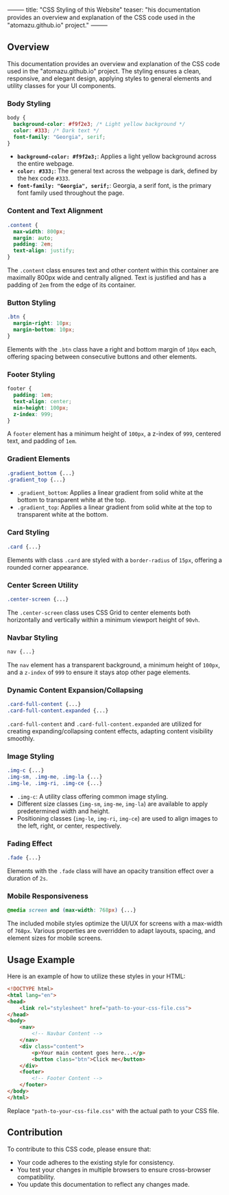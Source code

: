 ⸻
title: "CSS Styling of this Website"
teaser: "his documentation provides an overview and explanation of the CSS code used in the "atomazu.github.io" project."
⸻

## Overview

This documentation provides an overview and explanation of the CSS code used in the "atomazu.github.io" project. The styling ensures a clean, responsive, and elegant design, applying styles to general elements and utility classes for your UI components.

### Body Styling

```css
body {
  background-color: #f9f2e3; /* Light yellow background */
  color: #333; /* Dark text */
  font-family: "Georgia", serif;
}
```
- **`background-color: #f9f2e3;`**: Applies a light yellow background across the entire webpage.
- **`color: #333;`**: The general text across the webpage is dark, defined by the hex code `#333`.
- **`font-family: "Georgia", serif;`**: Georgia, a serif font, is the primary font family used throughout the page.

### Content and Text Alignment

```css
.content {
  max-width: 800px;
  margin: auto;
  padding: 2em;
  text-align: justify;
}
```
The `.content` class ensures text and other content within this container are maximally 800px wide and centrally aligned. Text is justified and has a padding of `2em` from the edge of its container.

### Button Styling

```css
.btn {
  margin-right: 10px;
  margin-bottom: 10px;
}
```
Elements with the `.btn` class have a right and bottom margin of `10px` each, offering spacing between consecutive buttons and other elements.

### Footer Styling

```css
footer {
  padding: 1em;
  text-align: center;
  min-height: 100px;
  z-index: 999;
}
```
A `footer` element has a minimum height of `100px`, a z-index of `999`, centered text, and padding of `1em`.

### Gradient Elements

```css
.gradient_bottom {...}
.gradient_top {...}
```
- `.gradient_bottom`: Applies a linear gradient from solid white at the bottom to transparent white at the top.
- `.gradient_top`: Applies a linear gradient from solid white at the top to transparent white at the bottom.

### Card Styling

```css
.card {...}
```
Elements with class `.card` are styled with a `border-radius` of `15px`, offering a rounded corner appearance.

### Center Screen Utility

```css
.center-screen {...}
```
The `.center-screen` class uses CSS Grid to center elements both horizontally and vertically within a minimum viewport height of `90vh`.

### Navbar Styling

```css
nav {...}
```
The `nav` element has a transparent background, a minimum height of `100px`, and a `z-index` of `999` to ensure it stays atop other page elements.

### Dynamic Content Expansion/Collapsing

```css
.card-full-content {...}
.card-full-content.expanded {...}
```
`.card-full-content` and `.card-full-content.expanded` are utilized for creating expanding/collapsing content effects, adapting content visibility smoothly.

### Image Styling

```css
.img-c {...}
.img-sm, .img-me, .img-la {...}
.img-le, .img-ri, .img-ce {...}
```
- `.img-c`: A utility class offering common image styling.
- Different size classes (`img-sm`, `img-me`, `img-la`) are available to apply predetermined width and height.
- Positioning classes (`img-le`, `img-ri`, `img-ce`) are used to align images to the left, right, or center, respectively.

### Fading Effect

```css
.fade {...}
```
Elements with the `.fade` class will have an opacity transition effect over a duration of `2s`.

### Mobile Responsiveness

```css
@media screen and (max-width: 768px) {...}
```
The included mobile styles optimize the UI/UX for screens with a max-width of `768px`. Various properties are overridden to adapt layouts, spacing, and element sizes for mobile screens.

## Usage Example

Here is an example of how to utilize these styles in your HTML:

```html
<!DOCTYPE html>
<html lang="en">
<head>
    <link rel="stylesheet" href="path-to-your-css-file.css">
</head>
<body>
    <nav>
        <!-- Navbar Content -->
    </nav>
    <div class="content">
        <p>Your main content goes here...</p>
        <button class="btn">Click me</button>
    </div>
    <footer>
        <!-- Footer Content -->
    </footer>
</body>
</html>
```
Replace `"path-to-your-css-file.css"` with the actual path to your CSS file.

## Contribution

To contribute to this CSS code, please ensure that:
- Your code adheres to the existing style for consistency.
- You test your changes in multiple browsers to ensure cross-browser compatibility.
- You update this documentation to reflect any changes made.